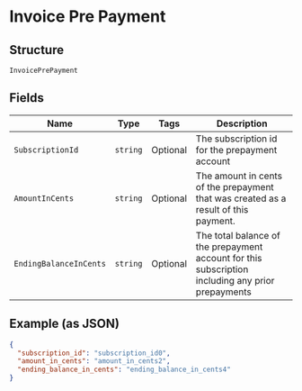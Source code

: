 
# Invoice Pre Payment

## Structure

`InvoicePrePayment`

## Fields

| Name | Type | Tags | Description |
|  --- | --- | --- | --- |
| `SubscriptionId` | `string` | Optional | The subscription id for the prepayment account |
| `AmountInCents` | `string` | Optional | The amount in cents of the prepayment that was created as a result of this payment. |
| `EndingBalanceInCents` | `string` | Optional | The total balance of the prepayment account for this subscription including any prior prepayments |

## Example (as JSON)

```json
{
  "subscription_id": "subscription_id0",
  "amount_in_cents": "amount_in_cents2",
  "ending_balance_in_cents": "ending_balance_in_cents4"
}
```

